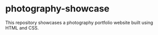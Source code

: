 # photography-showcase
This repository showcases a photography portfolio website built using HTML and CSS.
